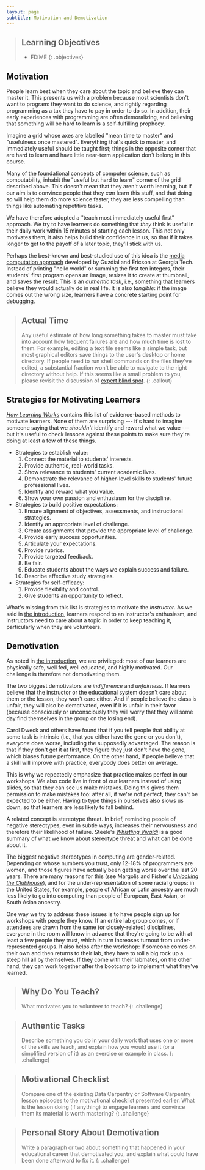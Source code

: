 ```yaml
---
layout: page
subtitle: Motivation and Demotivation
---
```

> ## Learning Objectives
>
> * FIXME
{: .objectives}

## Motivation

People learn best when they care about the topic and believe they can master it.
This presents us with a problem
because most scientists don't want to program:
they want to do science,
and rightly regarding programming as a tax they have to pay in order to do so.
In addition,
their early experiences with programming are often demoralizing,
and believing that something will be hard to learn is a self-fulfilling prophecy.

Imagine a grid whose axes are labelled "mean time to master" and "usefulness once mastered".
Everything that's quick to master, and immediately useful should be taught first;
things in the opposite corner
that are hard to learn and have little near-term application
don't belong in this course.

Many of the foundational concepts of computer science,
such as computability,
inhabit the "useful but hard to learn" corner of the grid described above.
This doesn't mean that they aren't worth learning,
but if our aim is to convince people that they *can* learn this stuff,
and that doing so will help them do more science faster,
they are less compelling than things like automating repetitive tasks.

We have therefore adopted a "teach most immediately useful first" approach.
We try to have learners do something that *they* think is useful in their daily work
within 15 minutes of starting each lesson.
This not only motivates them,
it also helps build their confidence in us,
so that if it takes longer to get to the payoff of a later topic,
they'll stick with us.

Perhaps the best-known and best-studied use of this idea is
the [media computation approach](FIXME)
developed by Guzdial and Ericson at Georgia Tech.
Instead of printing "hello world" or summing the first ten integers,
their students' first program opens an image,
resizes it to create at thumbnail,
and saves the result.
This is an *authentic task*,
i.e.,
something that learners believe they would actually do in real life.
It is also *tangible*:
if the image comes out the wrong size,
learners have a concrete starting point for debugging.

> ## Actual Time
>
> Any useful estimate of how long something takes to master must take into account
> how frequent failures are
> and how much time is lost to them.
> For example,
> editing a text file seems like a simple task,
> but most graphical editors save things to the user's desktop or home directory.
> If people need to run shell commands on the files they've edited,
> a substantial fraction won't be able to navigate to the right directory without help.
> If this seems like a small problem to you,
> please revisit the discussion of [expert blind spot](03-maps.html).
{: .callout}

## Strategies for Motivating Learners

*[How Learning Works](http://www.amazon.com/How-Learning-Works-Research-Based-Jossey-Bass/dp/0470484101/)*
contains this list of evidence-based methods to motivate learners.
None of them are surprising ---
it's hard to imagine someone saying that we *shouldn't* identify and reward what we value ---
but it's useful to check lessons against these points
to make sure they're doing at least a few of these things.

*   Strategies to establish value:
    1.  Connect the material to students' interests.
    2.  Provide authentic, real-world tasks.
    3.  Show relevance to students' current academic lives.
    4.  Demonstrate the relevance of higher-level skills to students' future professional lives.
    5.  Identify and reward what you value.
    6.  Show your own passion and enthusiasm for the discipline.
*   Strategies to build positive expectations:
    1.  Ensure alignment of objectives, assessments, and instructional strategies.
    2.  Identify an appropriate level of challenge.
    3.  Create assignments that provide the appropriate level of challenge.
    4.  Provide early success opportunities.
    5.  Articulate your expectations.
    6.  Provide rubrics.
    7.  Provide targeted feedback.
    8.  Be fair.
    9.  Educate students about the ways we explain success and failure.
    10. Describe effective study strategies.
*   Strategies for self-efficacy:
    1.  Provide flexibility and control.
    2.  Give students an opportunity to reflect.

What's missing from this list is strategies to motivate the *instructor*.
As we said in [the introduction](01-introduction.html),
learners respond to an instructor's enthusiasm,
and instructors need to care about a topic in order to keep teaching it,
particularly when they are volunteers.

## Demotivation

As noted in [the introduction](01-introduction.html),
we are privileged:
most of our learners are physically safe, well fed, well educated, and highly motivated.
Our challenge is therefore not demotivating them.

The two biggest demotivators are *indifference* and *unfairness*.
If learners believe that the instructor or the educational system doesn't care about them or the lesson,
they won't care either.
And if people believe the class is unfair,
they will also be demotivated,
even if it is unfair in their favor
(because consciously or unconsciously they will worry that
they will some day find themselves in the group on the losing end).

Carol Dweck and others have found that if you tell people that ability at some task is intrinsic
(i.e., that you either have the gene or you don't),
*everyone* does worse, including the supposedly advantaged.
The reason is that if they don't get it at first,
they figure they just don't have the gene,
which biases future performance.
On the other hand,
if people believe that a skill will improve with practice,
everybody does better on average.

This is why we repeatedly emphasize that practice makes perfect in our workshops.
We also code live in front of our learners instead of using slides,
so that they can see us make mistakes.
Doing this gives them permission to make mistakes too:
after all, if we're not perfect, they can't be expected to be either.
Having to type things in ourselves also slows us down,
so that learners are less likely to fall behind.

A related concept is stereotype threat.
In brief,
reminding people of negative stereotypes,
even in subtle ways,
increases their nervousness and therefore their likelihood of failure.
Steele's *[Whistling Vivaldi](http://www.amazon.com/dp/0393339726/)*
is a good summary of what we know about stereotype threat
and what can be done about it.

The biggest negative stereotypes in computing are gender-related.
Depending on whose numbers you trust,
only 12-18% of programmers are women,
and those figures have actually been getting worse over the last 20 years.
There are many reasons for this
(see Margolis and Fisher's *[Unlocking the Clubhouse](http://www.amazon.com/Unlocking-Clubhouse-Computing-Jane-Margolis/dp/0262632691/)*),
and for the under-representation of some racial groups:
in the United States,
for example,
people of African or Latin ancestry are much less likely to go into computing
than people of European, East Asian, or South Asian ancestry.

One way we try to address these issues is to have people sign up for workshops
with people they know.
If an entire lab group comes,
or if attendees are drawn from the same (or closely-related) disciplines,
everyone in the room will know in advance
that they're going to be with at least a few people they trust,
which in turn increases turnout from under-represented groups.
It also helps after the workshop:
if someone comes on their own and then returns to their lab,
they have to roll a big rock up a steep hill all by themselves.
If they come with their labmates,
on the other hand,
they can work together after the bootcamp to implement what they've learned.

> ## Why Do You Teach?
>
> What motivates you to volunteer to teach?
{: .challenge}

> ## Authentic Tasks
>
> Describe something you do in your daily work that uses one or more of the skills we teach,
> and explain how you would use it (or a simplified version of it) as an exercise or example in class.
{: .challenge}

> ## Motivational Checklist
>
> Compare one of the existing Data Carpentry or Software Carpentry lesson episodes
> to the motivational checklist presented earlier.
> What is the lesson doing (if anything) to engage learners
> and convince them its material is worth mastering?
{: .challenge}

> ## Personal Story About Demotivation
>
> Write a paragraph or two about something that happened in your educational career
> that demotivated you, and explain what could have been done afterward to fix it.
{: .challenge}
